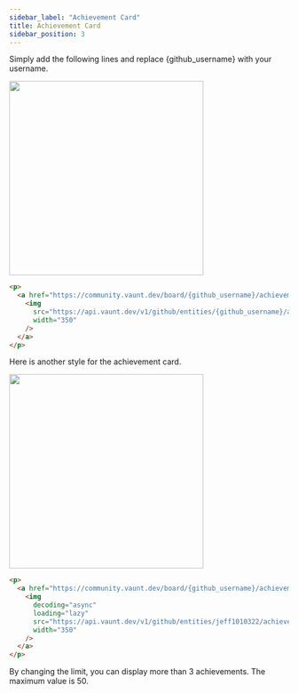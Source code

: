 ```yaml
---
sidebar_label: "Achievement Card"
title: Achievement Card
sidebar_position: 3
---
```


Simply add the following lines and replace \{github_username\} with your username.

<p>
    <a href="https://community.vaunt.dev/board/jeff1010322/achievements">
        <img src="https://api.vaunt.dev/v1/github/entities/jeff1010322/achievements?format=svg&limit=3" width="350" />
    </a>
</p>

```html
<p>
  <a href="https://community.vaunt.dev/board/{github_username}/achievements">
    <img
      src="https://api.vaunt.dev/v1/github/entities/{github_username}/achievements?format=svg&limit=3"
      width="350"
    />
  </a>
</p>
```

Here is another style for the achievement card.

<p>
  <a href="https://community.vaunt.dev/board/jeff1010322/achievements">
    <img decoding="async" loading="lazy" src="https://api.vaunt.dev/v1/github/entities/jeff1010322/achievements?format=svg&limit=8&raw=true" width="350" />
  </a>
</p>

```html
<p>
  <a href="https://community.vaunt.dev/board/{github_username}/achievements">
    <img
      decoding="async"
      loading="lazy"
      src="https://api.vaunt.dev/v1/github/entities/jeff1010322/achievements?format=svg&limit=8&raw=true"
      width="350"
    />
  </a>
</p>
```

By changing the limit, you can display more than 3 achievements. The maximum value is 50.
